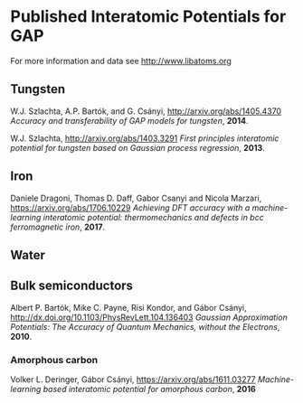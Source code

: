 Published Interatomic Potentials for GAP
========================================

For more information and data see http://www.libatoms.org

Tungsten
--------

W.J. Szlachta, A.P. Bartók, and G. Csányi, http://arxiv.org/abs/1405.4370 
*Accuracy and transferability of GAP models for tungsten*, **2014**.


W.J. Szlachta, http://arxiv.org/abs/1403.3291 *First principles interatomic
potential for tungsten based on Gaussian process regression*, **2013**.


Iron
----

Daniele Dragoni, Thomas D. Daff, Gabor Csanyi and Nicola Marzari, 
https://arxiv.org/abs/1706.10229 *Achieving DFT accuracy with a 
machine-learning interatomic potential: thermomechanics and defects in 
bcc ferromagnetic iron*, **2017**.

Water
-----

<add link here>



Bulk semiconductors
-------------------

Albert P. Bartók, Mike C. Payne, Risi Kondor, and Gábor Csányi,
http://dx.doi.org/10.1103/PhysRevLett.104.136403 *Gaussian Approximation 
Potentials: The Accuracy of Quantum Mechanics, without the Electrons*, 
**2010**.


### Amorphous carbon

Volker L. Deringer, Gábor Csányi, https://arxiv.org/abs/1611.03277
*Machine-learning based interatomic potential for amorphous carbon*,
**2016**
